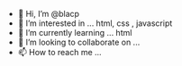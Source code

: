 - 👋 Hi, I’m @blacp
- 👀 I’m interested in ... html, css , javascript
- 🌱 I’m currently learning ... html
- 💞️ I’m looking to collaborate on ...
- 📫 How to reach me ...

<!---
blacp/blacp is a ✨ special ✨ repository because its `README.md` (this file) appears on your GitHub profile.
You can click the Preview link to take a look at your changes.
--->
